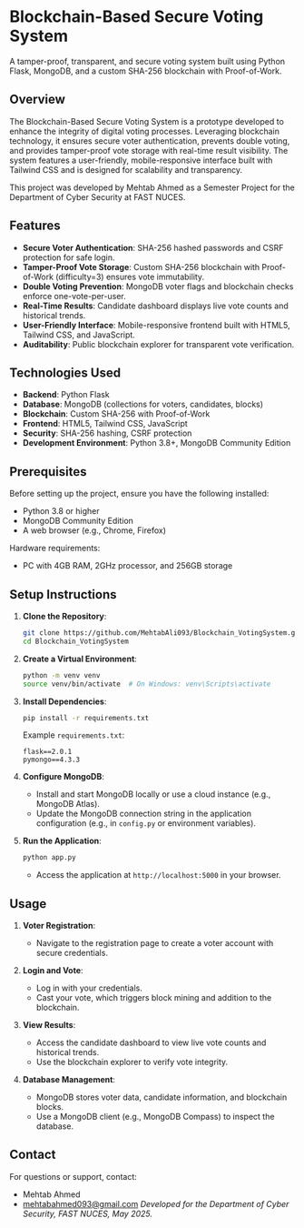 # Blockchain-Based Secure Voting System

A tamper-proof, transparent, and secure voting system built using Python Flask, MongoDB, and a custom SHA-256 blockchain with Proof-of-Work.

## Overview

The Blockchain-Based Secure Voting System is a prototype developed to enhance the integrity of digital voting processes. Leveraging blockchain technology, it ensures secure voter authentication, prevents double voting, and provides tamper-proof vote storage with real-time result visibility. The system features a user-friendly, mobile-responsive interface built with Tailwind CSS and is designed for scalability and transparency.

This project was developed by Mehtab Ahmed  as a Semester Project for the Department of Cyber Security at FAST NUCES.

## Features

- **Secure Voter Authentication**: SHA-256 hashed passwords and CSRF protection for safe login.
- **Tamper-Proof Vote Storage**: Custom SHA-256 blockchain with Proof-of-Work (difficulty=3) ensures vote immutability.
- **Double Voting Prevention**: MongoDB voter flags and blockchain checks enforce one-vote-per-user.
- **Real-Time Results**: Candidate dashboard displays live vote counts and historical trends.
- **User-Friendly Interface**: Mobile-responsive frontend built with HTML5, Tailwind CSS, and JavaScript.
- **Auditability**: Public blockchain explorer for transparent vote verification.

## Technologies Used

- **Backend**: Python Flask
- **Database**: MongoDB (collections for voters, candidates, blocks)
- **Blockchain**: Custom SHA-256 with Proof-of-Work
- **Frontend**: HTML5, Tailwind CSS, JavaScript
- **Security**: SHA-256 hashing, CSRF protection
- **Development Environment**: Python 3.8+, MongoDB Community Edition

## Prerequisites

Before setting up the project, ensure you have the following installed:

- Python 3.8 or higher
- MongoDB Community Edition
- A web browser (e.g., Chrome, Firefox)

Hardware requirements:
- PC with 4GB RAM, 2GHz processor, and 256GB storage

## Setup Instructions

1. **Clone the Repository**:
   ```bash
   git clone https://github.com/MehtabAli093/Blockchain_VotingSystem.git
   cd Blockchain_VotingSystem
   ```

2. **Create a Virtual Environment**:
   ```bash
   python -m venv venv
   source venv/bin/activate  # On Windows: venv\Scripts\activate
   ```

3. **Install Dependencies**:
   ```bash
   pip install -r requirements.txt
   ```

   Example `requirements.txt`:
   ```
   flask==2.0.1
   pymongo==4.3.3
   ```

4. **Configure MongoDB**:
   - Install and start MongoDB locally or use a cloud instance (e.g., MongoDB Atlas).
   - Update the MongoDB connection string in the application configuration (e.g., in `config.py` or environment variables).

5. **Run the Application**:
   ```bash
   python app.py
   ```
   - Access the application at `http://localhost:5000` in your browser.

## Usage

1. **Voter Registration**:
   - Navigate to the registration page to create a voter account with secure credentials.

2. **Login and Vote**:
   - Log in with your credentials.
   - Cast your vote, which triggers block mining and addition to the blockchain.

3. **View Results**:
   - Access the candidate dashboard to view live vote counts and historical trends.
   - Use the blockchain explorer to verify vote integrity.

4. **Database Management**:
   - MongoDB stores voter data, candidate information, and blockchain blocks.
   - Use a MongoDB client (e.g., MongoDB Compass) to inspect the database.
## Contact

For questions or support, contact:
- Mehtab Ahmed
- mehtabahmed093@gmail.com
*Developed for the Department of Cyber Security, FAST NUCES, May 2025.*
